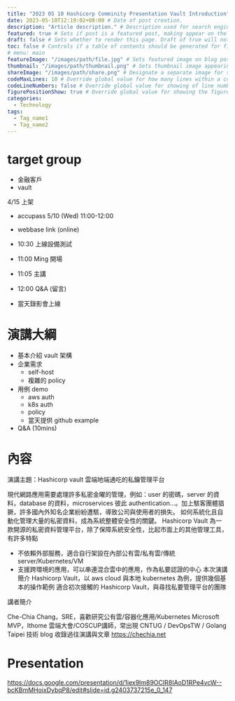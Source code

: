 ```yaml
---
title: "2023 05 10 Hashicorp Comminity Presentation Vault Introduction" # Title of the blog post.
date: 2023-05-10T12:19:02+08:00 # Date of post creation.
description: "Article description." # Description used for search engine.
featured: true # Sets if post is a featured post, making appear on the home page side bar.
draft: false # Sets whether to render this page. Draft of true will not be rendered.
toc: false # Controls if a table of contents should be generated for first-level links automatically.
# menu: main
featureImage: "/images/path/file.jpg" # Sets featured image on blog post.
thumbnail: "/images/path/thumbnail.png" # Sets thumbnail image appearing inside card on homepage.
shareImage: "/images/path/share.png" # Designate a separate image for social media sharing.
codeMaxLines: 10 # Override global value for how many lines within a code block before auto-collapsing.
codeLineNumbers: false # Override global value for showing of line numbers within code block.
figurePositionShow: true # Override global value for showing the figure label.
categories:
  - Technology
tags:
  - Tag_name1
  - Tag_name2
---
```


# target group

- 金融客戶
- vault


4/15 上架
- accupass
5/10 (Wed) 11:00-12:00
- webbase link (online)
- 10:30 上線設備測試
- 11:00 Ming 開場
- 11:05 主講
- 12:00 Q&A (留言)

- 當天錄影會上線

# 演講大綱

- 基本介紹 vault 架構
- 企業需求
  - self-host
  - 複雜的 policy
- 用例 demo
  - aws auth
  - k8s auth
  - policy
  - 當天提供 github example
- Q&A (10mins)

# 內容

演講主題：Hashicorp vault 雲端地端通吃的私鑰管理平台

現代網路應用需要處理許多私密金曜的管理，例如：user 的密碼，server 的資料，database 的資料，microservices 彼此 authentication...。加上駭客團體猖獗，許多國內外知名企業紛紛遭駭，導致公司與使用者的損失。
如何系統化且自動化管理大量的私密資料，成為系統整體安全性的關鍵。
Hashicorp Vault 為一款開源的私密資料管理平台，除了保障系統安全性，比起市面上的其他管理工具，有許多特點
- 不依賴外部服務，適合自行架設在內部公有雲/私有雲/傳統server/Kubernetes/VM
- 支援跨環境的應用，可以串連混合雲中的應用，作為私要認證的中心
本次演講簡介 Hashicorp Vault，以 aws cloud 與本地 kubernetes 為例，提供幾個基本的操作範例
適合初次接觸的 Hashicorp Vault，與尋找私要管理平台的團隊

講者簡介

Che-Chia Chang，SRE，喜歡研究公有雲/容器化應用/Kubernetes
Microsoft MVP，Ithome 雲端大會/COSCUP講師，常出現 CNTUG / DevOpsTW / Golang Taipei
技術 blog 收錄過往演講與文章 https://chechia.net

# Presentation

https://docs.google.com/presentation/d/1iex9lm89OCIR8IAoD1RPe4vcW--bcKBmMHoixDybqP8/edit#slide=id.g2403737215e_0_147
